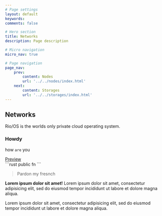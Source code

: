 ```yaml
---
# Page settings
layout: default
keywords:
comments: false

# Hero section
title: Networks
description: Page description

# Micro navigation
micro_nav: true

# Page navigation
page_nav:
    prev:
        content: Nodes
        url: '../../nodes/index.html'
    next:
        content: Storages
        url: '../../storages/index.html'
---
```


## Networks

Rio/OS is the worlds only private cloud operating system.

### Howdy

how `are` you

<div class="example">
    <a href="#" target="blank">Preview</a>
</div>
```rust
public fn 
```


> Pardon my fresnch

<div class="callout callout--info">
    <p><strong>Lorem ipsum dolor sit amet!</strong> Lorem ipsum dolor sit amet, consectetur adipisicing elit, sed do eiusmod tempor incididunt ut labore et dolore magna aliqua.</p>
    <p>Lorem ipsum dolor sit amet, consectetur adipisicing elit, sed do eiusmod tempor incididunt ut labore et dolore magna aliqua.</p>
</div>



